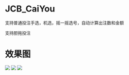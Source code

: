 # JCB_CaiYou

支持普通投注手选，机选，摇一摇选号，自动计算出注数和金额

支持胆拖投注

# 效果图
![](http://upload-images.jianshu.io/upload_images/7077845-469a636d59e3b1b3.png?imageMogr2/auto-orient/strip%7CimageView2/2/w/300)
![](http://upload-images.jianshu.io/upload_images/7077845-af4db660537a9d57.png?imageMogr2/auto-orient/strip%7CimageView2/2/w/300)
![](http://upload-images.jianshu.io/upload_images/7077845-6c77deab6025772c.jpg?imageMogr2/auto-orient/strip%7CimageView2/2/w/300)
